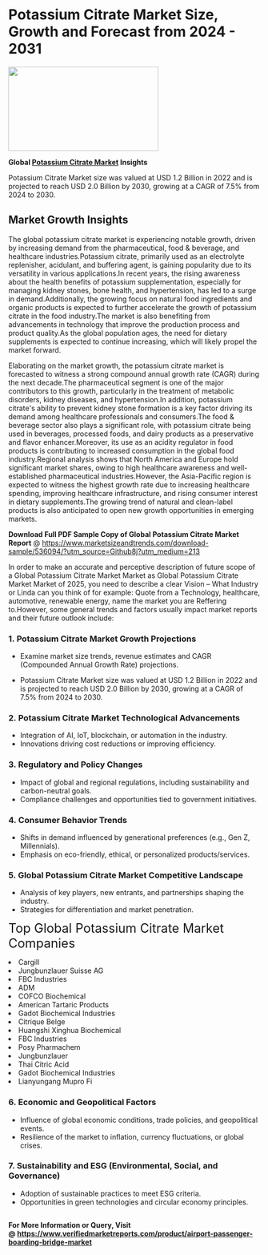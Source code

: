 <H1>Potassium Citrate Market Size, Growth and Forecast from 2024 - 2031</H1><img class="aligncenter size-medium wp-image-584254" src="https://thirdeyenews.in/wp-content/uploads/2024/09/Global-Market-Research-300x168.jpeg" alt="" width="300" height="168" /><p><strong>Global&nbsp;<a href="https://www.marketsizeandtrends.com/download-sample/536094/?utm_source=Github8j?utm_medium=213">Potassium Citrate Market</a> Insights</strong></p><p>Potassium Citrate Market size was valued at USD 1.2 Billion in 2022 and is projected to reach USD 2.0 Billion by 2030, growing at a CAGR of 7.5% from 2024 to 2030.</p><p><h2>Market Growth Insights</h2> <p>The global potassium citrate market is experiencing notable growth, driven by increasing demand from the pharmaceutical, food & beverage, and healthcare industries.Potassium citrate, primarily used as an electrolyte replenisher, acidulant, and buffering agent, is gaining popularity due to its versatility in various applications.In recent years, the rising awareness about the health benefits of potassium supplementation, especially for managing kidney stones, bone health, and hypertension, has led to a surge in demand.Additionally, the growing focus on natural food ingredients and organic products is expected to further accelerate the growth of potassium citrate in the food industry.The market is also benefiting from advancements in technology that improve the production process and product quality.As the global population ages, the need for dietary supplements is expected to continue increasing, which will likely propel the market forward.</p> <p>Elaborating on the market growth, the potassium citrate market is forecasted to witness a strong compound annual growth rate (CAGR) during the next decade.The pharmaceutical segment is one of the major contributors to this growth, particularly in the treatment of metabolic disorders, kidney diseases, and hypertension.In addition, potassium citrate's ability to prevent kidney stone formation is a key factor driving its demand among healthcare professionals and consumers.The food & beverage sector also plays a significant role, with potassium citrate being used in beverages, processed foods, and dairy products as a preservative and flavor enhancer.Moreover, its use as an acidity regulator in food products is contributing to increased consumption in the global food industry.Regional analysis shows that North America and Europe hold significant market shares, owing to high healthcare awareness and well-established pharmaceutical industries.However, the Asia-Pacific region is expected to witness the highest growth rate due to increasing healthcare spending, improving healthcare infrastructure, and rising consumer interest in dietary supplements.The growing trend of natural and clean-label products is also anticipated to open new growth opportunities in emerging markets.</p><p><span class=""><strong>Download Full PDF Sample Copy of Global Potassium Citrate Market Report</strong> @ <a href="https://www.marketsizeandtrends.com/download-sample/536094/?utm_source=Github8j?utm_medium=213" target="_blank">https://www.marketsizeandtrends.com/download-sample/536094/?utm_source=Github8j?utm_medium=213</a></span></p><p>In order to make an accurate and perceptive description of future scope of a Global&nbsp;Potassium Citrate Market Market as Global&nbsp;Potassium Citrate Market Market of 2025, you need to describe a clear Vision &ndash; What Industry or Linda can you think of for example: Quote from a Technology, healthcare, automotive, renewable energy, name the market you are Reffering to.However, some general trends and factors usually impact market reports and their future outlook include:</p><h3>1.&nbsp;<strong>Potassium Citrate Market Growth Projections</strong></h3><ul><li>Examine market size trends, revenue estimates and CAGR (Compounded Annual Growth Rate) projections.</li><li><p>Potassium Citrate Market size was valued at USD 1.2 Billion in 2022 and is projected to reach USD 2.0 Billion by 2030, growing at a CAGR of 7.5% from 2024 to 2030.</p></li></ul><h3>2.&nbsp;<strong>Potassium Citrate Market Technological Advancements</strong></h3><ul><li>Integration of AI, IoT, blockchain, or automation in the industry.</li><li>Innovations driving cost reductions or improving efficiency.</li></ul><h3>3.&nbsp;<strong>Regulatory and Policy Changes</strong></h3><ul><li>Impact of global and regional regulations, including sustainability and carbon-neutral goals.</li><li>Compliance challenges and opportunities tied to government initiatives.</li></ul><h3>4.&nbsp;<strong>Consumer Behavior Trends</strong></h3><ul><li>Shifts in demand influenced by generational preferences (e.g., Gen Z, Millennials).</li><li>Emphasis on eco-friendly, ethical, or personalized products/services.</li></ul><h3>5.&nbsp;<strong>Global Potassium Citrate Market Competitive Landscape</strong></h3><ul><li>Analysis of key players, new entrants, and partnerships shaping the industry.</li><li>Strategies for differentiation and market penetration.</li></ul><p data-pm-slice="1 1 []"><span style="color: inherit; font-family: inherit; font-size: 25px;">Top Global Potassium Citrate Market Companies</span></p><div class="" data-test-id=""><p><li>Cargill</li><li> Jungbunzlauer Suisse AG</li><li> FBC Industries</li><li> ADM</li><li> COFCO Biochemical</li><li> American Tartaric Products</li><li> Gadot Biochemical Industries</li><li> Citrique Belge</li><li> Huangshi Xinghua Biochemical</li><li> FBC Industries</li><li> Posy Pharmachem</li><li> Jungbunzlauer</li><li> Thai Citric Acid</li><li> Gadot Biochemical Industries</li><li> Lianyungang Mupro Fi</li></p></div><h3>6.&nbsp;<strong>Economic and Geopolitical Factors</strong></h3><ul><li>Influence of global economic conditions, trade policies, and geopolitical events.</li><li>Resilience of the market to inflation, currency fluctuations, or global crises.</li></ul><h3>7.&nbsp;<strong>Sustainability and ESG (Environmental, Social, and Governance)</strong></h3><ul><li>Adoption of sustainable practices to meet ESG criteria.</li><li>Opportunities in green technologies and circular economy principles.</li></ul><h2><strong style="font-size: 14px;">For More Information or Query, Visit @&nbsp;</strong><a style="background-color: #ffffff; font-size: 14px;" href="https://www.marketsizeandtrends.com/report/potassium-citrate-market/" target="_blank">https://www.verifiedmarketreports.com/product/airport-passenger-boarding-bridge-market</a></h2>